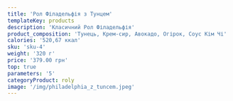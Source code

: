 ```yaml
---
title: 'Рол Філадельфія з Тунцем'
templateKey: products
description: 'Класичний Рол Філадельфія'
product_composition: 'Тунець, Крем-сир, Авокадо, Огірок, Соус Кім Чі'
calories: '520,67 ккал'
sku: 'sku-4'
weight: '320 г'
price: '379.00 грн'
top: true
parameters: '5'
categoryProduct: roly
image: '/img/philadelphia_z_tuncem.jpeg'
---
```

